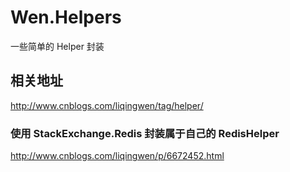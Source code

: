 # Wen.Helpers
一些简单的 Helper 封装

## 相关地址
http://www.cnblogs.com/liqingwen/tag/helper/

### 使用 StackExchange.Redis 封装属于自己的 RedisHelper
http://www.cnblogs.com/liqingwen/p/6672452.html
